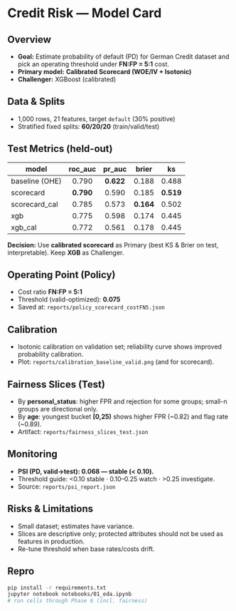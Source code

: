 # Credit Risk — Model Card

## Overview
- **Goal:** Estimate probability of default (PD) for German Credit dataset and pick an operating threshold under **FN:FP = 5:1** cost.
- **Primary model:** **Calibrated Scorecard (WOE/IV + Isotonic)**  
- **Challenger:** XGBoost (calibrated)

## Data & Splits
- 1,000 rows, 21 features, target `default` (30% positive)
- Stratified fixed splits: **60/20/20** (train/valid/test)

## Test Metrics (held-out)
| model          | roc_auc | pr_auc  | brier   | ks     |
|----------------|:------:|:------:|:------:|:------:|
| baseline (OHE) | 0.790  | **0.622** | 0.188 | 0.488 |
| scorecard      | **0.790** | 0.590 | 0.185 | **0.519** |
| scorecard_cal  | 0.785  | 0.573 | **0.164** | 0.502 |
| xgb            | 0.775  | 0.598 | 0.174 | 0.445 |
| xgb_cal        | 0.772  | 0.561 | 0.178 | 0.445 |

**Decision:** Use **calibrated scorecard** as Primary (best KS & Brier on test, interpretable). Keep **XGB** as Challenger.

## Operating Point (Policy)
- Cost ratio **FN:FP = 5:1**  
- Threshold (valid-optimized): **0.075**  
- Saved at: `reports/policy_scorecard_costFN5.json`

## Calibration
- Isotonic calibration on validation set; reliability curve shows improved probability calibration.  
- Plot: `reports/calibration_baseline_valid.png` (and for scorecard).

## Fairness Slices (Test)
- By **personal_status**: higher FPR and rejection for some groups; small-n groups are directional only.  
- By **age**: youngest bucket **[0,25)** shows higher FPR (~0.82) and flag rate (~0.89).  
- Artifact: `reports/fairness_slices_test.json`

## Monitoring
- **PSI (PD, valid→test): 0.068 — stable (< 0.10).**
- Threshold guide: <0.10 stable · 0.10–0.25 watch · >0.25 investigate.
- Source: `reports/psi_report.json`

## Risks & Limitations
- Small dataset; estimates have variance.  
- Slices are descriptive only; protected attributes should not be used as features in production.  
- Re-tune threshold when base rates/costs drift.

## Repro
```bash
pip install -r requirements.txt
jupyter notebook notebooks/01_eda.ipynb
# run cells through Phase 6 (incl. fairness)
